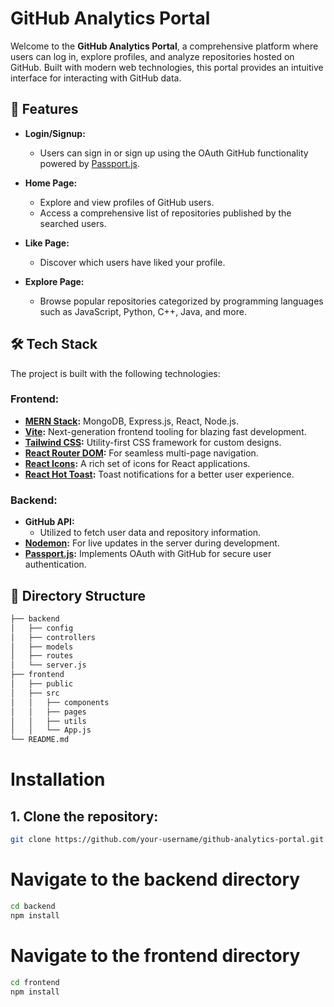 # GitHub Analytics Portal

Welcome to the **GitHub Analytics Portal**, a comprehensive platform where users can log in, explore profiles, and analyze repositories hosted on GitHub. Built with modern web technologies, this portal provides an intuitive interface for interacting with GitHub data.

## 🚀 Features

- **Login/Signup:** 
  - Users can sign in or sign up using the OAuth GitHub functionality powered by [Passport.js](https://www.passportjs.org/).
  
- **Home Page:** 
  - Explore and view profiles of GitHub users.
  - Access a comprehensive list of repositories published by the searched users.

- **Like Page:** 
  - Discover which users have liked your profile.
  
- **Explore Page:**
  - Browse popular repositories categorized by programming languages such as JavaScript, Python, C++, Java, and more.

## 🛠️ Tech Stack

The project is built with the following technologies:

### Frontend:
- **[MERN Stack](https://www.mongodb.com/mern-stack):** MongoDB, Express.js, React, Node.js.
- **[Vite](https://vitejs.dev/):** Next-generation frontend tooling for blazing fast development.
- **[Tailwind CSS](https://tailwindcss.com/):** Utility-first CSS framework for custom designs.
- **[React Router DOM](https://reactrouter.com/):** For seamless multi-page navigation.
- **[React Icons](https://react-icons.github.io/react-icons/):** A rich set of icons for React applications.
- **[React Hot Toast](https://react-hot-toast.com/):** Toast notifications for a better user experience.

### Backend:
- **GitHub API:**
  - Utilized to fetch user data and repository information.
- **[Nodemon](https://nodemon.io/):** For live updates in the server during development.
- **[Passport.js](https://www.passportjs.org/):** Implements OAuth with GitHub for secure user authentication.

## 📂 Directory Structure

```bash
├── backend
│   ├── config
│   ├── controllers
│   ├── models
│   ├── routes
│   └── server.js
├── frontend
│   ├── public
│   ├── src
│   │   ├── components
│   │   ├── pages
│   │   ├── utils
│   │   └── App.js
└── README.md
```

# Installation

## 1. Clone the repository:

```bash
git clone https://github.com/your-username/github-analytics-portal.git
```

# Navigate to the backend directory
```bash
cd backend
npm install
```

# Navigate to the frontend directory
```bash
cd frontend
npm install
```


